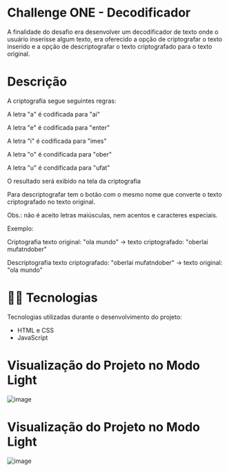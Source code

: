# Challenge ONE - Decodificador

A finalidade do desafio era desenvolver um decodificador de texto onde o usuário inserisse algum texto, era oferecido a opção de criptografar o texto inserido e a opção de descriptografar o texto criptografado para o texto original.


# Descrição 

A criptografia segue seguintes regras:

A letra "a" é codificada para "ai"

A letra "e" é codificada para "enter"

A letra "i" é codificada para "imes"

A letra "o" é condificada para "ober"

A letra "u" é condificada para "ufat"

O resultado será exibido na tela da criptografia

Para descriptografar tem o botão com o mesmo nome que converte o texto criptografado no texto original.

Obs.: não é aceito letras maiúsculas, nem acentos e caracteres especiais.

Exemplo:

Criptografia
texto original: "ola mundo" -> texto criptografado: "oberlai mufatndober"

Descriptografia
texto criptografado: "oberlai mufatndober" -> texto original: "ola mundo"

# 👨‍💻 Tecnologias

Tecnologias utilizadas durante o desenvolvimento do projeto:

- HTML e CSS
- JavaScript

# Visualização do Projeto no Modo Light

![image](https://github.com/RuanVinicios/Decodificador/assets/20088277/5f4e6058-4c60-4302-aa60-60e5f81060d5)

# Visualização do Projeto no Modo Light

![image](https://github.com/RuanVinicios/Decodificador/assets/20088277/837d3070-0d32-4b08-b813-ba94f712f79f)




